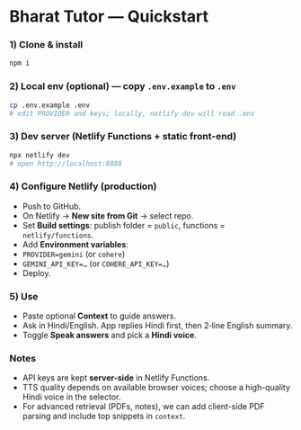 # Bharat Tutor — Quickstart


### 1) Clone & install
```bash
npm i
```


### 2) Local env (optional) — copy `.env.example` to `.env`
```bash
cp .env.example .env
# edit PROVIDER and keys; locally, netlify dev will read .env
```


### 3) Dev server (Netlify Functions + static front-end)
```bash
npx netlify dev
# open http://localhost:8888
```


### 4) Configure Netlify (production)
- Push to GitHub.
- On Netlify → **New site from Git** → select repo.
- Set **Build settings**: publish folder = `public`, functions = `netlify/functions`.
- Add **Environment variables**:
- `PROVIDER=gemini` (or `cohere`)
- `GEMINI_API_KEY=…` (or `COHERE_API_KEY=…`)
- Deploy.


### 5) Use
- Paste optional **Context** to guide answers.
- Ask in Hindi/English. App replies Hindi first, then 2‑line English summary.
- Toggle **Speak answers** and pick a **Hindi voice**.


### Notes
- API keys are kept **server-side** in Netlify Functions.
- TTS quality depends on available browser voices; choose a high-quality Hindi voice in the selector.
- For advanced retrieval (PDFs, notes), we can add client-side PDF parsing and include top snippets in `context`.